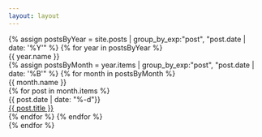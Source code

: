 ```yaml
---
layout: layout
---
```


<div class="blogcontent">
  <div class="timeline">
  {% assign postsByYear = site.posts | group_by_exp:"post", "post.date | date: '%Y'" %}
      {% for year in postsByYear %}
        <div class="yearblock">
          <div class="year">{{ year.name }}</div>
          {% assign postsByMonth = year.items | group_by_exp:"post", "post.date | date: '%B'" %}
            {% for month in postsByMonth %}
              <div class="divider"></div>
              <div class="monthblock">
                <div class="monthdot"></div>
                <div class="monthlabel">{{ month.name }}</div>
              </div>
              {% for post in month.items %}
                <div class="divider"></div>
                <div class="postblock">
                  <div class="daylabel">{{ post.date | date: "%-d"}}</div>
                  <div class="posttitle"><a class="postlink" href="{{ post.url | prepend:'/blog' }}">{{ post.title }}</a></div>
                </div>
              {% endfor %}
          {% endfor %}
          </div>
      {% endfor %}
      </div>
</div>
